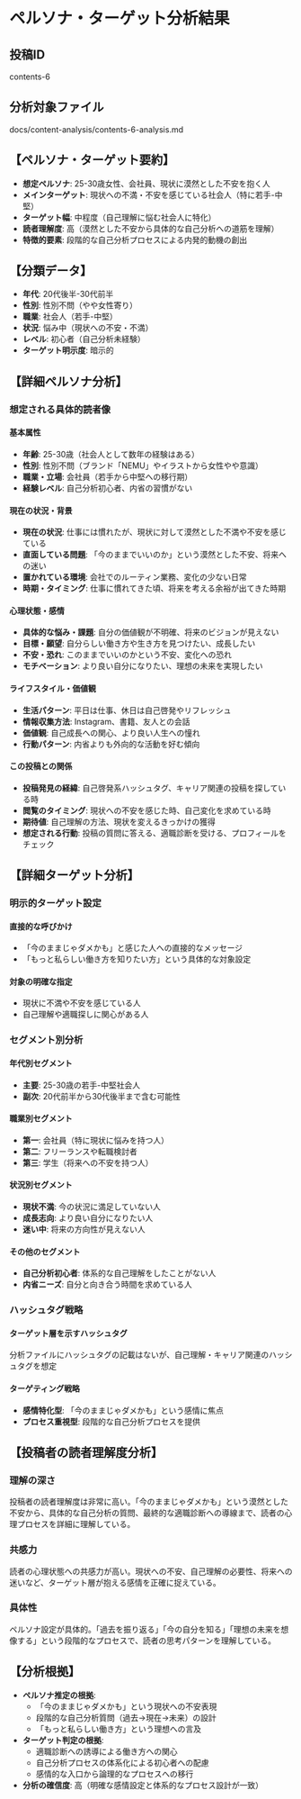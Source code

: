 # ペルソナ・ターゲット分析結果

## 投稿ID
contents-6

## 分析対象ファイル
docs/content-analysis/contents-6-analysis.md

## 【ペルソナ・ターゲット要約】
- **想定ペルソナ**: 25-30歳女性、会社員、現状に漠然とした不安を抱く人
- **メインターゲット**: 現状への不満・不安を感じている社会人（特に若手-中堅）
- **ターゲット幅**: 中程度（自己理解に悩む社会人に特化）
- **読者理解度**: 高（漠然とした不安から具体的な自己分析への道筋を理解）
- **特徴的要素**: 段階的な自己分析プロセスによる内発的動機の創出

## 【分類データ】
- **年代**: 20代後半-30代前半
- **性別**: 性別不問（やや女性寄り）
- **職業**: 社会人（若手-中堅）
- **状況**: 悩み中（現状への不安・不満）
- **レベル**: 初心者（自己分析未経験）
- **ターゲット明示度**: 暗示的

## 【詳細ペルソナ分析】

### 想定される具体的読者像
#### 基本属性
- **年齢**: 25-30歳（社会人として数年の経験はある）
- **性別**: 性別不問（ブランド「NEMU」やイラストから女性やや意識）
- **職業・立場**: 会社員（若手から中堅への移行期）
- **経験レベル**: 自己分析初心者、内省の習慣がない

#### 現在の状況・背景
- **現在の状況**: 仕事には慣れたが、現状に対して漠然とした不満や不安を感じている
- **直面している問題**: 「今のままでいいのか」という漠然とした不安、将来への迷い
- **置かれている環境**: 会社でのルーティン業務、変化の少ない日常
- **時期・タイミング**: 仕事に慣れてきた頃、将来を考える余裕が出てきた時期

#### 心理状態・感情
- **具体的な悩み・課題**: 自分の価値観が不明確、将来のビジョンが見えない
- **目標・願望**: 自分らしい働き方や生き方を見つけたい、成長したい
- **不安・恐れ**: このままでいいのかという不安、変化への恐れ
- **モチベーション**: より良い自分になりたい、理想の未来を実現したい

#### ライフスタイル・価値観
- **生活パターン**: 平日は仕事、休日は自己啓発やリフレッシュ
- **情報収集方法**: Instagram、書籍、友人との会話
- **価値観**: 自己成長への関心、より良い人生への憧れ
- **行動パターン**: 内省よりも外向的な活動を好む傾向

#### この投稿との関係
- **投稿発見の経緯**: 自己啓発系ハッシュタグ、キャリア関連の投稿を探している時
- **閲覧のタイミング**: 現状への不安を感じた時、自己変化を求めている時
- **期待値**: 自己理解の方法、現状を変えるきっかけの獲得
- **想定される行動**: 投稿の質問に答える、適職診断を受ける、プロフィールをチェック

## 【詳細ターゲット分析】

### 明示的ターゲット設定
#### 直接的な呼びかけ
- 「今のままじゃダメかも」と感じた人への直接的なメッセージ
- 「もっと私らしい働き方を知りたい方」という具体的な対象設定

#### 対象の明確な指定
- 現状に不満や不安を感じている人
- 自己理解や適職探しに関心がある人

### セグメント別分析
#### 年代別セグメント
- **主要**: 25-30歳の若手-中堅社会人
- **副次**: 20代前半から30代後半まで含む可能性

#### 職業別セグメント
- **第一**: 会社員（特に現状に悩みを持つ人）
- **第二**: フリーランスや転職検討者
- **第三**: 学生（将来への不安を持つ人）

#### 状況別セグメント
- **現状不満**: 今の状況に満足していない人
- **成長志向**: より良い自分になりたい人
- **迷い中**: 将来の方向性が見えない人

#### その他のセグメント
- **自己分析初心者**: 体系的な自己理解をしたことがない人
- **内省ニーズ**: 自分と向き合う時間を求めている人

### ハッシュタグ戦略
#### ターゲット層を示すハッシュタグ
分析ファイルにハッシュタグの記載はないが、自己理解・キャリア関連のハッシュタグを想定

#### ターゲティング戦略
- **感情特化型**: 「今のままじゃダメかも」という感情に焦点
- **プロセス重視型**: 段階的な自己分析プロセスを提供

## 【投稿者の読者理解度分析】
### 理解の深さ
投稿者の読者理解度は非常に高い。「今のままじゃダメかも」という漠然とした不安から、具体的な自己分析の質問、最終的な適職診断への導線まで、読者の心理プロセスを詳細に理解している。

### 共感力
読者の心理状態への共感力が高い。現状への不安、自己理解の必要性、将来への迷いなど、ターゲット層が抱える感情を正確に捉えている。

### 具体性
ペルソナ設定が具体的。「過去を振り返る」「今の自分を知る」「理想の未来を想像する」という段階的なプロセスで、読者の思考パターンを理解している。

## 【分析根拠】
- **ペルソナ推定の根拠**: 
  - 「今のままじゃダメかも」という現状への不安表現
  - 段階的な自己分析質問（過去→現在→未来）の設計
  - 「もっと私らしい働き方」という理想への言及
- **ターゲット判定の根拠**: 
  - 適職診断への誘導による働き方への関心
  - 自己分析プロセスの体系化による初心者への配慮
  - 感情的な入口から論理的なプロセスへの移行
- **分析の確信度**: 高（明確な感情設定と体系的なプロセス設計が一致）